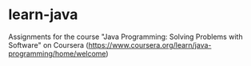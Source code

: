 # learn-java
Assignments for the course  "Java Programming: Solving Problems with Software" on Coursera (https://www.coursera.org/learn/java-programming/home/welcome) 
